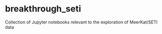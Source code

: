 # breakthrough_seti
Collection of Jupyter notebooks relevant to the exploration of MeerKat/SETI data
